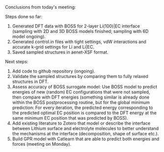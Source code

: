 Conclusions from today's meeting:

Steps done so far:
1. Generated DFT data with BOSS for 2-layer Li(100)|EC interface (sampling with 2D and 3D BOSS models finished; sampling with 6D model ongoing).
2. Generated control.in files with tight settings, vdW interactions and accurate k-grid settings for Li and Li|EC.
3. Saved sampled structures in aenet-XSF format.

Next steps:
1. Add code to github repository (ongoing).
2. Validate the sampled structures by comparing them to fully relaxed structures in DFT.
3. Assess accuracy of BOSS surrogate model: Use BOSS model to predict energies of new (random) EC configurations that were not sampled, then compare with DFT energies (something similar is already done within the BOSS postprocessing routine, but for the global minimum prediction: For every iteration, the predicted energy corresponding to the predicted optimal EC position is compared to the DFT energy at the same minimum EC position that was predicted by BOSS).
4. Add existing literature to Zotero that model or describe the interface between Lithium surface and electrolyte molecules to better understand the mechanisms at the interface (decomposition, shape of surface etc.).
5. Build GPR model with Catlearn that are able to predict both energies and forces (meeting on Monday).
